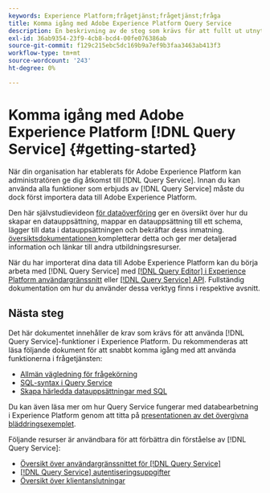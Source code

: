 ```yaml
---
keywords: Experience Platform;frågetjänst;frågetjänst;fråga
title: Komma igång med Adobe Experience Platform Query Service
description: En beskrivning av de steg som krävs för att fullt ut utnyttja Adobe Experience Platform Query Service
exl-id: 36ab9354-23f9-4cb8-bcd4-00fe076386ab
source-git-commit: f129c215ebc5dc169b9a7ef9b3faa3463ab413f3
workflow-type: tm+mt
source-wordcount: '243'
ht-degree: 0%

---
```


# Komma igång med Adobe Experience Platform [!DNL Query Service] {#getting-started}

När din organisation har etablerats för Adobe Experience Platform kan administratören ge dig åtkomst till [!DNL Query Service]. Innan du kan använda alla funktioner som erbjuds av [!DNL Query Service] måste du dock först importera data till Adobe Experience Platform.

Den här självstudievideon [för dataöverföring](https://experienceleague.adobe.com/docs/platform-learn/tutorials/data-ingestion/create-datasets-and-ingest-data.html) ger en översikt över hur du skapar en datauppsättning, mappar en datauppsättning till ett schema, lägger till data i datauppsättningen och bekräftar dess inmatning. [översiktsdokumentationen ](../../ingestion/home.md) kompletterar detta och ger mer detaljerad information och länkar till andra utbildningsresurser.

När du har importerat dina data till Adobe Experience Platform kan du börja arbeta med [!DNL Query Service] med [[!DNL Query Editor]  i Experience Platform användargränssnitt](../ui/user-guide.md) eller [[!DNL Query Service] API](../api/getting-started.md). Fullständig dokumentation om hur du använder dessa verktyg finns i respektive avsnitt.

## Nästa steg

Det här dokumentet innehåller de krav som krävs för att använda [!DNL Query Service]-funktioner i Experience Platform. Du rekommenderas att läsa följande dokument för att snabbt komma igång med att använda funktionerna i frågetjänsten:

- [Allmän vägledning för frågekörning](../best-practices/writing-queries.md)
- [SQL-syntax i Query Service](../sql/syntax.md)
- [Skapa härledda datauppsättningar med SQL](../data-distiller/derived-datasets/create-derived-datasets-with-sql.md)

Du kan även läsa mer om hur Query Service fungerar med databearbetning i Experience Platform genom att titta på [presentationen av det övergivna bläddringsexemplet](../use-cases/abandoned-browse.md#video-example).

Följande resurser är användbara för att förbättra din förståelse av [!DNL Query Service]:

- [Översikt över användargränssnittet för [!DNL Query Service]](../ui/overview.md)
- [[!DNL Query Service] autentiseringsuppgifter](../ui/credentials.md)
- [Översikt över klientanslutningar](../clients/overview.md)
